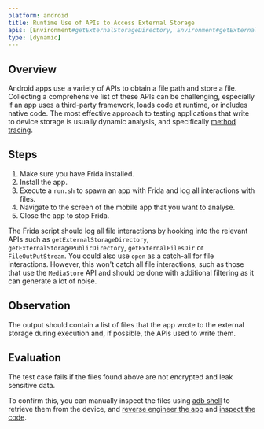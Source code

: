 ```yaml
---
platform: android
title: Runtime Use of APIs to Access External Storage
apis: [Environment#getExternalStorageDirectory, Environment#getExternalStorageDirectory, Environment#getExternalFilesDir, Environment#getExternalCacheDir, FileOutputStream]
type: [dynamic]
---
```


## Overview

Android apps use a variety of APIs to obtain a file path and store a file. Collecting a comprehensive list of these APIs can be challenging, especially if an app uses a third-party framework, loads code at runtime, or includes native code. The most effective approach to testing applications that write to device storage is usually dynamic analysis, and specifically [method tracing](../../../../../techniques/android/MASTG-TECH-0033.md).

## Steps

1. Make sure you have Frida installed.
2. Install the app.
3. Execute a `run.sh` to spawn an app with Frida and log all interactions with files.
4. Navigate to the screen of the mobile app that you want to analyse.
5. Close the app to stop Frida.

The Frida script should log all file interactions by hooking into the relevant APIs such as `getExternalStorageDirectory`, `getExternalStoragePublicDirectory`, `getExternalFilesDir` or  `FileOutPutStream`. You could also use `open` as a catch-all for file interactions. However, this won't catch all file interactions, such as those that use the `MediaStore` API and should be done with additional filtering as it can generate a lot of noise.

## Observation

The output should contain a list of files that the app wrote to the external storage during execution and, if possible, the APIs used to write them.

## Evaluation

The test case fails if the files found above are not encrypted and leak sensitive data.

To confirm this, you can manually inspect the files using [adb shell](https://mas.owasp.org/MASTG/techniques/android/MASTG-TECH-0002/) to retrieve them from the device, and [reverse engineer the app](../../../../../techniques/android/MASTG-TECH-0017.md) and [inspect the code](../../../../../techniques/android/MASTG-TECH-0023.md).
